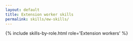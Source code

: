 ```yaml
---
layout: default
title: Extension worker skills
permalink: skills/ew-skills/
---
```


{% include skills-by-role.html role='Extension workers' %}
